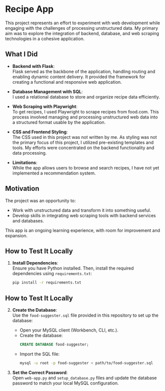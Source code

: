 # Recipe App

This project represents an effort to experiment with web development while engaging with the challenges of processing unstructured data. My primary aim was to explore the integration of backend, database, and web scraping technologies in a cohesive application.

## What I Did

- **Backend with Flask**:  
  Flask served as the backbone of the application, handling routing and enabling dynamic content delivery. It provided the framework for creating a functional and responsive web application.

- **Database Management with SQL**:  
  I used a relational database to store and organize recipe data efficiently.

- **Web Scraping with Playwright**:  
  To get recipes, I used Playwright to scrape recipes from food.com. This process involved managing and processing unstructured web data into a structured format usable by the application.

- **CSS and Frontend Styling**:  
  The CSS used in this project was not written by me. As styling was not the primary focus of this project, I utilized pre-existing templates and tools. My efforts were concentrated on the backend functionality and data processing.

- **Limitations**:  
  While the app allows users to browse and search recipes, I have not yet implemented a recommendation system.

## Motivation

The project was an opportunity to:
- Work with unstructured data and transform it into something useful.
- Develop skills in integrating web scraping tools with backend services and databases.

This app is an ongoing learning experience, with room for improvement and expansion.

## How to Test It Locally

1. **Install Dependencies**:  
   Ensure you have Python installed. Then, install the required dependencies using `requirements.txt`:
   ```bash
   pip install -r requirements.txt
   ```

## How to Test It Locally

2. **Create the Database**:  
   Use the `food-suggester.sql` file provided in this repository to set up the database:
   - Open your MySQL client (Workbench, CLI, etc.).
   - Create the database:
     ```sql
     CREATE DATABASE food-suggester;
     ```
   - Import the SQL file:
     ```bash
     mysql -u root -p food-suggester < path/to/food-suggester.sql
     ```

3. **Set the Correct Password**:  
   Open `web-app.py` and `setup_database.py` files and update the database password to match your local MySQL configuration.
